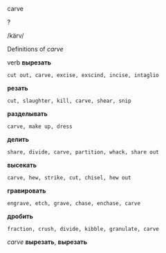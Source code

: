 carve

?

/kärv/

Definitions of _carve_

verb
**вырезать**

    cut out, carve, excise, exscind, incise, intaglio
**резать**

    cut, slaughter, kill, carve, shear, snip
**разделывать**

    carve, make up, dress
**делить**

    share, divide, carve, partition, whack, share out
**высекать**

    carve, hew, strike, cut, chisel, hew out
**гравировать**

    engrave, etch, grave, chase, enchase, carve
**дробить**

    fraction, crush, divide, kibble, granulate, carve

_carve_
**вырезать**, **вырезать**